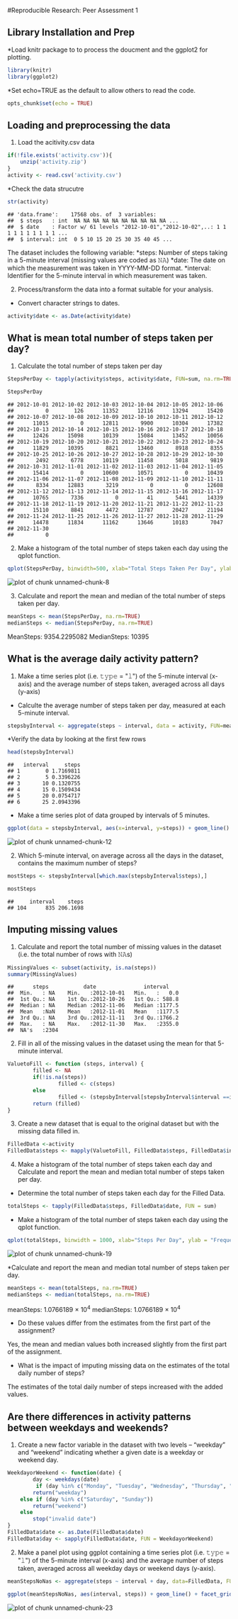 
#Reproducible Research: Peer Assessment 1

## Library Installation and Prep
*Load knitr package to to process the doucment and the ggplot2 for plotting. 

```r
library(knitr)
library(ggplot2)
```
*Set echo=TRUE as the default to allow others to read the code.

```r
opts_chunk$set(echo = TRUE)
```

## Loading and preprocessing the data
1. Load the acitivity.csv data

```r
if(!file.exists('activity.csv')){
    unzip('activity.zip')
}
activity <- read.csv('activity.csv')
```

*Check the data strucutre

```r
str(activity)
```

```
## 'data.frame':	17568 obs. of  3 variables:
##  $ steps   : int  NA NA NA NA NA NA NA NA NA NA ...
##  $ date    : Factor w/ 61 levels "2012-10-01","2012-10-02",..: 1 1 1 1 1 1 1 1 1 1 ...
##  $ interval: int  0 5 10 15 20 25 30 35 40 45 ...
```

The dataset includes the following variable:
*steps: Number of steps taking in a 5-minute interval (missing values are coded as 𝙽𝙰)
*date: The date on which the measurement was taken in YYYY-MM-DD format.
*interval: Identifier for the 5-minute interval in which measurement was taken.

2. Process/transform the data into a format suitable for your analysis.
* Convert character strings to dates.


```r
activity$date <- as.Date(activity$date)
```

## What is mean total number of steps taken per day?
1. Calculate the total number of steps taken per day


```r
StepsPerDay <- tapply(activity$steps, activity$date, FUN=sum, na.rm=TRUE)
```


```r
StepsPerDay
```

```
## 2012-10-01 2012-10-02 2012-10-03 2012-10-04 2012-10-05 2012-10-06 
##          0        126      11352      12116      13294      15420 
## 2012-10-07 2012-10-08 2012-10-09 2012-10-10 2012-10-11 2012-10-12 
##      11015          0      12811       9900      10304      17382 
## 2012-10-13 2012-10-14 2012-10-15 2012-10-16 2012-10-17 2012-10-18 
##      12426      15098      10139      15084      13452      10056 
## 2012-10-19 2012-10-20 2012-10-21 2012-10-22 2012-10-23 2012-10-24 
##      11829      10395       8821      13460       8918       8355 
## 2012-10-25 2012-10-26 2012-10-27 2012-10-28 2012-10-29 2012-10-30 
##       2492       6778      10119      11458       5018       9819 
## 2012-10-31 2012-11-01 2012-11-02 2012-11-03 2012-11-04 2012-11-05 
##      15414          0      10600      10571          0      10439 
## 2012-11-06 2012-11-07 2012-11-08 2012-11-09 2012-11-10 2012-11-11 
##       8334      12883       3219          0          0      12608 
## 2012-11-12 2012-11-13 2012-11-14 2012-11-15 2012-11-16 2012-11-17 
##      10765       7336          0         41       5441      14339 
## 2012-11-18 2012-11-19 2012-11-20 2012-11-21 2012-11-22 2012-11-23 
##      15110       8841       4472      12787      20427      21194 
## 2012-11-24 2012-11-25 2012-11-26 2012-11-27 2012-11-28 2012-11-29 
##      14478      11834      11162      13646      10183       7047 
## 2012-11-30 
##          0
```

2. Make a histogram of the total number of steps taken each day using the qplot function.


```r
qplot(StepsPerDay, binwidth=500, xlab="Total Steps Taken Per Day", ylab = "Frequency", main = "Histogram of Total Number of Steps Per Day")
```

![plot of chunk unnamed-chunk-8](figure/unnamed-chunk-8-1.png)

3. Calculate and report the mean and median of the total number of steps taken per day.


```r
meanSteps <- mean(StepsPerDay, na.rm=TRUE)
medianSteps <- median(StepsPerDay, na.rm=TRUE)
```

MeanSteps: 9354.2295082
MedianSteps: 10395

## What is the average daily activity pattern?
1. Make a time series plot (i.e. 𝚝𝚢𝚙𝚎 = "𝚕") of the 5-minute interval (x-axis) and the average number of steps taken, averaged across all days (y-axis)

* Calculte the average number of steps taken per day, measured at each 5-minute interval.


```r
stepsbyInterval <- aggregate(steps ~ interval, data = activity, FUN=mean,na.rm=TRUE)
```

*Verify the data by looking at the first few rows

```r
head(stepsbyInterval)
```

```
##   interval     steps
## 1        0 1.7169811
## 2        5 0.3396226
## 3       10 0.1320755
## 4       15 0.1509434
## 5       20 0.0754717
## 6       25 2.0943396
```

* Make a time series plot of data grouped by intervals of 5 minutes.


```r
ggplot(data = stepsbyInterval, aes(x=interval, y=steps)) + geom_line() + xlab("5 Minute Interval") + ylab("Average Number of Steps Taken") + ggtitle("Average Number of Steps by 5-minute Intervals")
```

![plot of chunk unnamed-chunk-12](figure/unnamed-chunk-12-1.png)


2. Which 5-minute interval, on average across all the days in the dataset, contains the maximum number of steps?


```r
mostSteps <- stepsbyInterval[which.max(stepsbyInterval$steps),]
```


```r
mostSteps 
```

```
##     interval    steps
## 104      835 206.1698
```

## Imputing missing values
1. Calculate and report the total number of missing values in the dataset (i.e. the total number of rows with 𝙽𝙰s)


```r
MissingValues <- subset(activity, is.na(steps))
summary(MissingValues)
```

```
##      steps           date               interval     
##  Min.   : NA    Min.   :2012-10-01   Min.   :   0.0  
##  1st Qu.: NA    1st Qu.:2012-10-26   1st Qu.: 588.8  
##  Median : NA    Median :2012-11-06   Median :1177.5  
##  Mean   :NaN    Mean   :2012-11-01   Mean   :1177.5  
##  3rd Qu.: NA    3rd Qu.:2012-11-11   3rd Qu.:1766.2  
##  Max.   : NA    Max.   :2012-11-30   Max.   :2355.0  
##  NA's   :2304
```

2. Fill in all of the missing values in the dataset using the mean for that 5-minute interval.


```r
ValuetoFill <- function (steps, interval) {
        filled <- NA
        if(!is.na(steps))
                filled <- c(steps)
        else
                filled <- (stepsbyInterval[stepsbyInterval$interval ==interval, "steps"])
        return (filled)
}
```

3. Create a new dataset that is equal to the original dataset but with the missing data filled in.

```r
FilledData <-activity
FilledData$steps <- mapply(ValuetoFill, FilledData$steps, FilledData$interval)
```

4. Make a histogram of the total number of steps taken each day and Calculate and report the mean and median total number of steps taken per day. 

* Determine the total number of steps taken each day for the Filled Data.


```r
totalSteps <- tapply(FilledData$steps, FilledData$date, FUN = sum)
```

* Make a histogram of the total number of steps taken each day using the qplot function.


```r
qplot(totalSteps, binwidth = 1000, xlab="Steps Per Day", ylab = "Frequency", main = "Histogram of Steps Per Day with Complete Data" )
```

![plot of chunk unnamed-chunk-19](figure/unnamed-chunk-19-1.png)

*Calculate and report the mean and median total number of steps taken per day. 


```r
meanSteps <- mean(totalSteps, na.rm=TRUE)
medianSteps <- median(totalSteps, na.rm=TRUE)
```

meanSteps: 1.0766189 &times; 10<sup>4</sup>
medianSteps: 1.0766189 &times; 10<sup>4</sup>

* Do these values differ from the estimates from the first part of the assignment? 

Yes, the mean and median values both increased slightly from the first part of the assignment.

* What is the impact of imputing missing data on the estimates of the total daily number of steps?

The estimates of the total daily number of steps increased with the added values.

## Are there differences in activity patterns between weekdays and weekends?
1. Create a new factor variable in the dataset with two levels – “weekday” and “weekend” indicating whether a given date is a weekday or weekend day.

```r
WeekdayorWeekend <- function(date) {
        day <- weekdays(date)
         if (day %in% c("Monday", "Tuesday", "Wednesday", "Thursday", "Friday"))
        return("weekday")
    else if (day %in% c("Saturday", "Sunday"))
        return("weekend")
    else
        stop("invalid date")
}
FilledData$date <- as.Date(FilledData$date)
FilledData$day <- sapply(FilledData$date, FUN = WeekdayorWeekend)
```

2. Make a panel plot using ggplot containing a time series plot (i.e. 𝚝𝚢𝚙𝚎 = "𝚕") of the 5-minute interval (x-axis) and the average number of steps taken, averaged across all weekday days or weekend days (y-axis). 

```r
meanStepsNoNas <- aggregate(steps ~ interval + day, data=FilledData, FUN=mean)
```

```r
ggplot(meanStepsNoNas, aes(interval, steps)) + geom_line() + facet_grid(day ~ .) + xlab("5-minute interval") + ylab("Number of Steps") + ggtitle("Average Activity Intervals: Weekdays vs. Weekends")
```

![plot of chunk unnamed-chunk-23](figure/unnamed-chunk-23-1.png)



